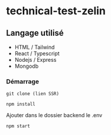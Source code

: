 # technical-test-zelin

## Langage utilisé

* HTML / Tailwind
* React / Typescript
* Nodejs / Express
* Mongodb

### Démarrage

```
git clone (lien SSR)
```
```
npm install
```
Ajouter dans le dossier backend le .env 

```
npm start
```

